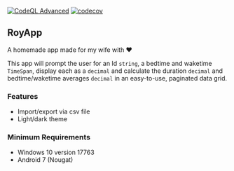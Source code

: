 [![CodeQL Advanced](https://github.com/jdubar/RoyAppMaui/actions/workflows/codeql.yml/badge.svg)](https://github.com/jdubar/RoyAppMaui/actions/workflows/codeql.yml)
[![codecov](https://codecov.io/gh/jdubar/RoyAppMaui/graph/badge.svg?token=R7VEUW5NH8)](https://codecov.io/gh/jdubar/RoyAppMaui)

## RoyApp

A homemade app made for my wife with ❤️

This app will prompt the user for an Id `string`, a bedtime and waketime `TimeSpan`, display each as a `decimal` and calculate the duration `decimal` and bedtime/waketime averages `decimal` in an easy-to-use, paginated data grid.

### Features
- Import/export via csv file
- Light/dark theme

### Minimum Requirements
- Windows 10 version 17763
- Android 7 (Nougat)

